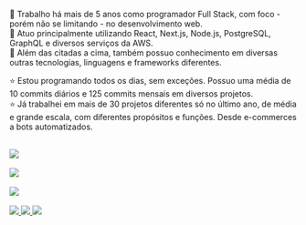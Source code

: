 

💼 Trabalho há mais de 5 anos como programador Full Stack, com foco - porém não se limitando - no desenvolvimento web.<br/>
📙 Atuo principalmente utilizando React, Next.js, Node.js, PostgreSQL, GraphQL e diversos serviços da AWS.<br/>
📕 Além das citadas a cima, também possuo conhecimento em diversas outras tecnologias, linguagens e frameworks diferentes.<br/>

⭐ Estou programando todos os dias, sem exceções. Possuo uma média de 10 commits diários e 125 commits mensais em diversos projetos.<br/>
⭐ Já trabalhei em mais de 30 projetos diferentes só no último ano, de média e grande escala, com diferentes propósitos e funções. Desde e-commerces a bots automatizados.<br/><br/>
 
 
<div align="left">
  <img src="https://github-readme-streak-stats.herokuapp.com/?user=conradosu&show_icons=true&locale=en&layout=compact&theme=radical&line_height=0"/>
  <br/><br/> 
  <img src="https://github-readme-stats.vercel.app/api?username=conradosu&show_icons=true&theme=radical&line_height=27"/>
  <br/><br/>
  <img src="https://activity-graph.herokuapp.com/graph?username=conradosu&theme=redical">
</div>

<br/>
<div> 
  <a href="https://www.instagram.com/conradousu" target="_blank">
   <img src="https://img.shields.io/badge/-Instagram-%23E4405F?style=for-the-badge&logo=instagram&logoColor=white" target="_blank">
  </a>
  <a href = "mailto:conrado_victor@outlook.com.br">
   <img src="https://img.shields.io/badge/-Email-%23333?style=for-the-badge&logo=microsoft&logoColor=white" target="_blank">
  </a>
  <a href="https://www.linkedin.com/in/victor-conrado-3894b0149/" target="_blank">
   <img src="https://img.shields.io/badge/-LinkedIn-%230077B5?style=for-the-badge&logo=linkedin&logoColor=white" target="_blank">
  </a>
</div>
